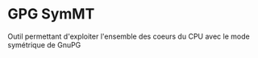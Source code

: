 # GPG SymMT
Outil permettant d'exploiter l'ensemble des coeurs du CPU avec le mode symétrique de GnuPG
